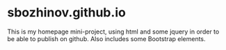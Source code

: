 # sbozhinov.github.io
This is my homepage mini-project, using html and some jquery in order to be able to publish on github. Also includes some Bootstrap elements.
